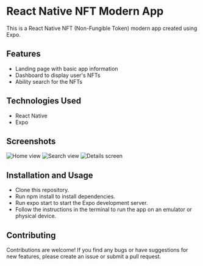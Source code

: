 # React Native NFT Modern App
This is a React Native NFT (Non-Fungible Token) modern app created using Expo.

## Features
- Landing page with basic app information
- Dashboard to display user's NFTs
- Ability search for the NFTs

## Technologies Used
- React Native
- Expo

## Screenshots
![Home view](https://user-images.githubusercontent.com/69378136/230798307-f8c9a3b3-fae2-4d1e-afbe-632be1c672a7.png)
![Search view](https://user-images.githubusercontent.com/69378136/230798319-b396b763-6edb-4ad5-9558-1bc4af168565.png)
![Details screen](https://user-images.githubusercontent.com/69378136/230798334-5c6f8724-0c1a-4804-a767-9e006def1596.png)

## Installation and Usage
- Clone this repository.
- Run npm install to install dependencies.
- Run expo start to start the Expo development server.
- Follow the instructions in the terminal to run the app on an emulator or physical device.

## Contributing
Contributions are welcome! If you find any bugs or have suggestions for new features, please create an issue or submit a pull request.

